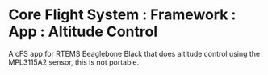 # Core Flight System : Framework : App : Altitude Control

A cFS app for RTEMS Beaglebone Black that does altitude control using the MPL3115A2 sensor, this is not portable.
